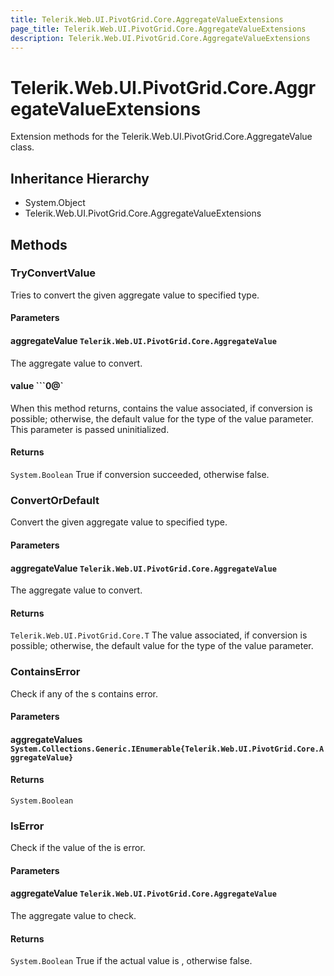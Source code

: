 ```yaml
---
title: Telerik.Web.UI.PivotGrid.Core.AggregateValueExtensions
page_title: Telerik.Web.UI.PivotGrid.Core.AggregateValueExtensions
description: Telerik.Web.UI.PivotGrid.Core.AggregateValueExtensions
---
```


# Telerik.Web.UI.PivotGrid.Core.AggregateValueExtensions

Extension methods for the Telerik.Web.UI.PivotGrid.Core.AggregateValue class.

## Inheritance Hierarchy

* System.Object
* Telerik.Web.UI.PivotGrid.Core.AggregateValueExtensions

## Methods

###  TryConvertValue

Tries to convert the given aggregate value to specified type.

#### Parameters

#### aggregateValue `Telerik.Web.UI.PivotGrid.Core.AggregateValue`

The aggregate value to convert.

#### value ```0@`

When this method returns, contains the value associated, if conversion is possible;
            otherwise, the default value for the type of the value parameter. This parameter is passed uninitialized.

#### Returns

`System.Boolean` True if conversion succeeded, otherwise false.

###  ConvertOrDefault

Convert the given aggregate value to specified type.

#### Parameters

#### aggregateValue `Telerik.Web.UI.PivotGrid.Core.AggregateValue`

The aggregate value to convert.

#### Returns

`Telerik.Web.UI.PivotGrid.Core.T` The value associated, if conversion is possible;
            otherwise, the default value for the type of the value parameter.

###  ContainsError

Check if any of the s contains error.

#### Parameters

#### aggregateValues `System.Collections.Generic.IEnumerable{Telerik.Web.UI.PivotGrid.Core.AggregateValue}`

#### Returns

`System.Boolean` 

###  IsError

Check if the value of the  is error.

#### Parameters

#### aggregateValue `Telerik.Web.UI.PivotGrid.Core.AggregateValue`

The aggregate value to check.

#### Returns

`System.Boolean` True if the actual value is , otherwise false.

